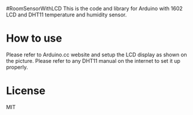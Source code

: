 #RoomSensorWithLCD
This is the code and library for Arduino with 1602 LCD and DHT11 temperature and humidity sensor.

# How to use
Please refer to Arduino.cc website and setup the LCD display as shown on the picture.
Please refer to any DHT11 manual on the internet to set it up properly.

# License
MIT

